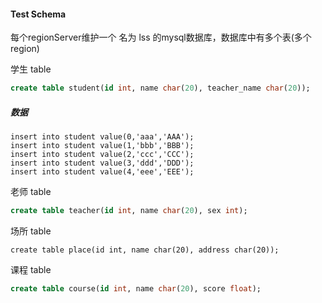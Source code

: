 #### Test Schema

每个regionServer维护一个 名为 lss 的mysql数据库，数据库中有多个表(多个region)

学生 table

```sql
create table student(id int, name char(20), teacher_name char(20));
```

##### 数据

```mysql
insert into student value(0,'aaa','AAA');
insert into student value(1,'bbb','BBB');
insert into student value(2,'ccc','CCC');
insert into student value(3,'ddd','DDD');
insert into student value(4,'eee','EEE');
```

老师 table

```sql
create table teacher(id int, name char(20), sex int);
```

场所 table

```
create table place(id int, name char(20), address char(20));
```

课程 table

```sql
create table course(id int, name char(20), score float);
```

